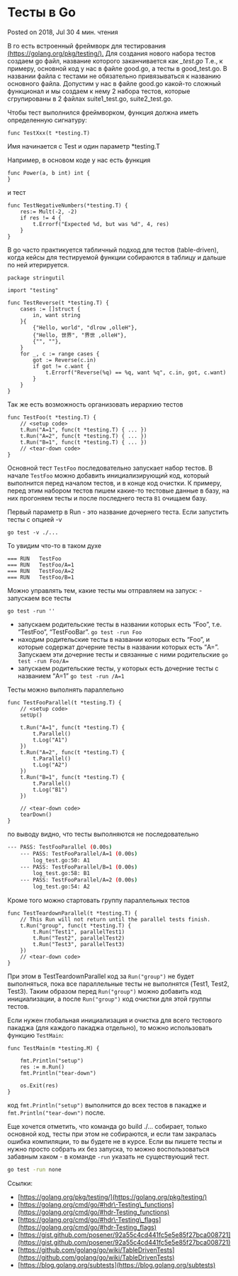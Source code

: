 # Тесты в Go

Posted on 2018, Jul 30 4 мин. чтения

В го есть встроенный фреймворк для тестирования [(https://golang.org/pkg/testing/).](https://golang.org/pkg/testing/) Для создания нового набора тестов создаем go файл, название которого заканчивается как *\_test.go* Т.е., к примеру, основной код у нас в файле good.go, а тесты в good\_test.go. В названии файла с тестами не обязательно привязываться к названию основного файла. Допустим у нас в файле good.go какой\-то сложный функционал и мы создаем к нему 2 набора тестов, которые сгрупированы в 2 файлах suite1\_test.go, suite2\_test.go.

Чтобы тест выполнился фреймворком, функция должна иметь определенную сигнатуру:

```golang
func TestXxx(t *testing.T)
```

Имя начинается с Test и один параметр \*testing.T

Например, в основом коде у нас есть функция

```golang
func Power(a, b int) int {
}
```

и тест

```golang
func TestNegativeNumbers(*testing.T) {
    res:= Mult(-2, -2)
    if res != 4 {
		t.Errorf("Expected %d, but was %d", 4, res)
    }
}
```

В go часто практикуется табличный подход для тестов (table\-driven), когда кейсы для тестируемой функции собираются в таблицу и дальше по ней итерируется.

```golang
package stringutil

import "testing"

func TestReverse(t *testing.T) {
	cases := []struct {
		in, want string
	}{
		{"Hello, world", "dlrow ,olleH"},
		{"Hello, 世界", "界世 ,olleH"},
		{"", ""},
	}
	for _, c := range cases {
		got := Reverse(c.in)
		if got != c.want {
			t.Errorf("Reverse(%q) == %q, want %q", c.in, got, c.want)
		}
	}
}
```

Так же есть возможность организовать иерархию тестов

```golang
func TestFoo(t *testing.T) {
    // <setup code>
    t.Run("A=1", func(t *testing.T) { ... })
    t.Run("A=2", func(t *testing.T) { ... })
    t.Run("B=1", func(t *testing.T) { ... })
    // <tear-down code>
}
```

Основной тест `TestFoo` последовательно запускает набор тестов. В начале `TestFoo` можно добавить инициализирующий код, который выполнится перед началом тестов, и в конце код очистки. К примеру, перед этим набором тестов пишем какие\-то тестовые данные в базу, на них прогоняем тесты и после последнего теста `B1` очищаем базу.

Первый параметр в Run \- это название дочернего теста. Если запустить тесты с опцией \-v

```
go test -v ./...

```

То увидим что\-то в таком духе

```
=== RUN   TestFoo
=== RUN   TestFoo/A=1
=== RUN   TestFoo/A=2
=== RUN   TestFoo/B=1

```

Можно управлять тем, какие тесты мы отправляем на запуск: \- запускаем все тесты

```
go test -run ''

```

*   запускаем родительские тесты в названии которых есть “Foo”, т.е. “TestFoo”, “TestFooBar”. `go test -run Foo`
*   находим родительские тесты в названии которых есть “Foo”, и которые содержат дочерние тесты в названии которых есть “A=”. Запускаем эти дочерние тесты и связанные с ними родительские `go test -run Foo/A=`
*   запускаем родительские тесты, у которых есть дочерние тесты с названием “A=1” `go test -run /A=1`

Тесты можно выполнять параллельно

```golang
func TestFooParallel(t *testing.T) {
	// <setup code>
	setUp()

	t.Run("A=1", func(t *testing.T) {
		t.Parallel()
		t.Log("A1")
	})
	t.Run("A=2", func(t *testing.T) {
		t.Parallel()
		t.Log("A2")
	})
	t.Run("B=1", func(t *testing.T) {
		t.Parallel()
		t.Log("B1")
	})

	// <tear-down code>
	tearDown()
}
```

по выводу видно, что тесты выполняются не последовательно

```bash
--- PASS: TestFooParallel (0.00s)
    --- PASS: TestFooParallel/A=1 (0.00s)
        log_test.go:50: A1
    --- PASS: TestFooParallel/B=1 (0.00s)
        log_test.go:58: B1
    --- PASS: TestFooParallel/A=2 (0.00s)
        log_test.go:54: A2
```

Кроме того можно стартовать группу параллельных тестов

```golang
func TestTeardownParallel(t *testing.T) {
    // This Run will not return until the parallel tests finish.
    t.Run("group", func(t *testing.T) {
        t.Run("Test1", parallelTest1)
        t.Run("Test2", parallelTest2)
        t.Run("Test3", parallelTest3)
    })
    // <tear-down code>
}
```

При этом в TestTeardownParallel код за `Run("group")` не будет выполняться, пока все параллельные тесты не выполнятся (Test1, Test2, Test3). Таким образом перед `Run("group")` можно добавить код инициализации, а после `Run("group")` код очистки для этой группы тестов.

Если нужен глобальная инициализация и очистка для всего тестового пакаджа (для каждого пакаджа отдельно), то можно использовать функцию `TestMain`:

```golang
func TestMain(m *testing.M) {

	fmt.Println("setup")
	res := m.Run()
	fmt.Println("tear-down")

	os.Exit(res)
}
```

код `fmt.Println("setup")` выполнится до всех тестов в пакадже и `fmt.Println("tear-down")` после.

Еще хочется отметить, что команда go build ./… собирает, только основной код, тесты при этом не собираются, и если там закралась ошибка компиляции, то вы будете не в курсе. Если вы пишете тесты и нужно просто собрать их без запуска, то можно воспользоваться забавным хаком \- в команде `-run` указать не существующий тест.

```bash
go test -run none
```

Ссылки:

*   [https://golang.org/pkg/testing/](https://golang.org/pkg/testing/)
*   [https://golang.org/cmd/go/#hdr\-Testing\_functions](https://golang.org/cmd/go/#hdr-Testing_functions)
*   [https://golang.org/cmd/go/#hdr\-Testing\_flags](https://golang.org/cmd/go/#hdr-Testing_flags)
*   [https://gist.github.com/posener/92a55c4cd441fc5e5e85f27bca008721](https://gist.github.com/posener/92a55c4cd441fc5e5e85f27bca008721)
*   [https://github.com/golang/go/wiki/TableDrivenTests](https://github.com/golang/go/wiki/TableDrivenTests)
*   [https://blog.golang.org/subtests](https://blog.golang.org/subtests)
